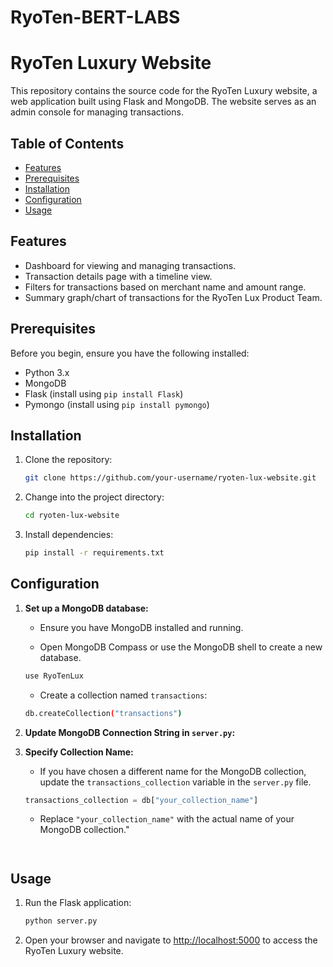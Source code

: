 # RyoTen-BERT-LABS
# RyoTen Luxury Website

This repository contains the source code for the RyoTen Luxury website, a web application built using Flask and MongoDB. The website serves as an admin console for managing transactions.

## Table of Contents

- [Features](#features)
- [Prerequisites](#prerequisites)
- [Installation](#installation)
- [Configuration](#configuration)
- [Usage](#usage)



## Features

- Dashboard for viewing and managing transactions.
- Transaction details page with a timeline view.
- Filters for transactions based on merchant name and amount range.
- Summary graph/chart of transactions for the RyoTen Lux Product Team.

## Prerequisites

Before you begin, ensure you have the following installed:

- Python 3.x
- MongoDB
- Flask (install using `pip install Flask`)
- Pymongo (install using `pip install pymongo`)

## Installation

1. Clone the repository:

    ```bash
    git clone https://github.com/your-username/ryoten-lux-website.git
    ```

2. Change into the project directory:

    ```bash
    cd ryoten-lux-website
    ```

3. Install dependencies:

    ```bash
    pip install -r requirements.txt
    ```

## Configuration

1. **Set up a MongoDB database:**

    - Ensure you have MongoDB installed and running.

    - Open MongoDB Compass or use the MongoDB shell to create a new database.

    ```bash
    use RyoTenLux
    ```

    - Create a collection named `transactions`:

    ```bash
    db.createCollection("transactions")
    ```

2. **Update MongoDB Connection String in `server.py`:**


3. **Specify Collection Name:**

    - If you have chosen a different name for the MongoDB collection, update the `transactions_collection` variable in the `server.py` file.

    ```python
    transactions_collection = db["your_collection_name"]
    ```

    - Replace `"your_collection_name"` with the actual name of your MongoDB collection."
    ```


## Usage

1. Run the Flask application:

    ```bash
    python server.py
    ```

2. Open your browser and navigate to [http://localhost:5000](http://localhost:5000) to access the RyoTen Luxury website.



